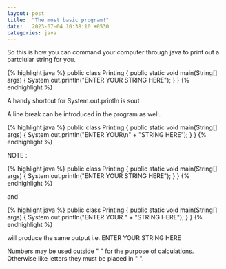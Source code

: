 ```yaml
---
layout: post
title:  "The most basic program!"
date:   2023-07-04 10:38:10 +0530
categories: java
---
```


So this is how you can command your computer through java to print out a partciular string for you.

{% highlight java %}
public class Printing {
    public static void main(String[] args) {
System.out.println("ENTER YOUR STRING HERE");
    }
}
{% endhighlight %}

A handy shortcut for System.out.println is sout

A line break can be introduced in the program as well.

{% highlight java %}
public class Printing {
    public static void main(String[] args) {
System.out.println("ENTER YOUR\n" + "STRING HERE");
    }
}
{% endhighlight %}

NOTE :

{% highlight java %}
public class Printing {
    public static void main(String[] args) {
System.out.println("ENTER YOUR STRING HERE");
    }
}
{% endhighlight %}

and 

{% highlight java %}
public class Printing {
    public static void main(String[] args) {
System.out.println("ENTER YOUR " + "STRING HERE");
    }
}
{% endhighlight %}

will produce the same output i.e. ENTER YOUR STRING HERE

Numbers may be used outside " " for the purpose of calculations. Otherwise like letters they must be placed in " ".





